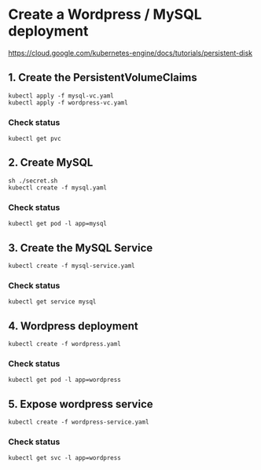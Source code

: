 # Create a Wordpress / MySQL deployment

https://cloud.google.com/kubernetes-engine/docs/tutorials/persistent-disk

## 1. Create the PersistentVolumeClaims

```
kubectl apply -f mysql-vc.yaml
kubectl apply -f wordpress-vc.yaml
```

### Check status

```
kubectl get pvc
```

## 2. Create MySQL

```
sh ./secret.sh
kubectl create -f mysql.yaml
```

### Check status

```
kubectl get pod -l app=mysql
```

## 3. Create the MySQL Service

```
kubectl create -f mysql-service.yaml
```

### Check status

```
kubectl get service mysql
```

## 4. Wordpress deployment

```
kubectl create -f wordpress.yaml
```

### Check status

```
kubectl get pod -l app=wordpress
```

## 5. Expose wordpress service

```
kubectl create -f wordpress-service.yaml
```

### Check status

```
kubectl get svc -l app=wordpress
```
